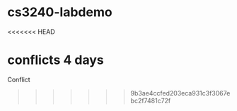 # cs3240-labdemo
<<<<<<< HEAD

conflicts 4 days
=======
Conflict
>>>>>>> 9b3ae4ccfed203eca931c3f3067ebc2f7481c72f
